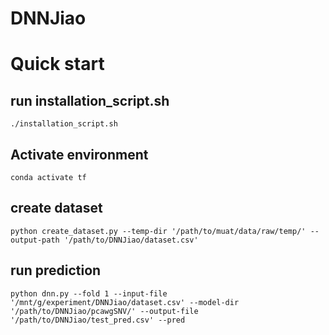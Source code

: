 # DNNJiao

# Quick start

## run installation_script.sh
```
./installation_script.sh
```

## Activate environment
```
conda activate tf
```

## create dataset
```
python create_dataset.py --temp-dir '/path/to/muat/data/raw/temp/' --output-path '/path/to/DNNJiao/dataset.csv'
```

## run prediction
```
python dnn.py --fold 1 --input-file '/mnt/g/experiment/DNNJiao/dataset.csv' --model-dir '/path/to/DNNJiao/pcawgSNV/' --output-file '/path/to/DNNJiao/test_pred.csv' --pred
```